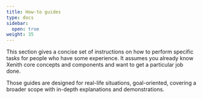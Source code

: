 ```yaml
---
title: How-to guides
type: docs
sidebar:
  open: true
weight: 35
---
```


This section gives a concise set of instructions on how to perform specific tasks for people who have some experience. It assumes you already know Xenith core concepts and components and want to get a particular job done.

Those guides are designed for real-life situations, goal-oriented, covering a broader scope with in-depth explanations and demonstrations.

<!-- {{< cards >}}
  {{< card
    link=""
    title=""
    subtitle=""
    icon=""
  >}}
{{< /cards >}} -->
